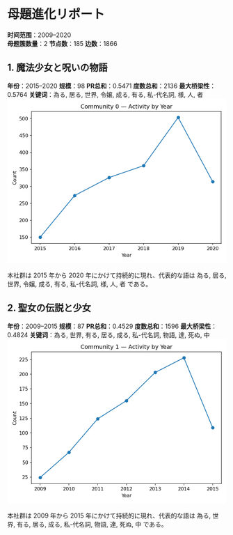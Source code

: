 # 母題進化リポート

**时间范围**：2009–2020  
**母题簇数量**：2  **节点数**：185  **边数**：1866


## 1. 魔法少女と呪いの物語  
**年份**：2015–2020  **规模**：98  **PR总和**：0.5471  **度数总和**：2136  **最大桥梁性**：0.5764
**关键词**：為る, 居る, 世界, 令嬢, 成る, 有る, 私-代名詞, 様, 人, 者
![社区 0 年度热度](figures/comm_0.png)

本社群は 2015 年から 2020 年にかけて持続的に現れ、代表的な語は 為る, 居る, 世界, 令嬢, 成る, 有る, 私-代名詞, 様, 人, 者 である。


## 2. 聖女の伝説と少女  
**年份**：2009–2015  **规模**：87  **PR总和**：0.4529  **度数总和**：1596  **最大桥梁性**：0.4824
**关键词**：為る, 世界, 有る, 居る, 成る, 私-代名詞, 物語, 達, 死ぬ, 中
![社区 1 年度热度](figures/comm_1.png)

本社群は 2009 年から 2015 年にかけて持続的に現れ、代表的な語は 為る, 世界, 有る, 居る, 成る, 私-代名詞, 物語, 達, 死ぬ, 中 である。
